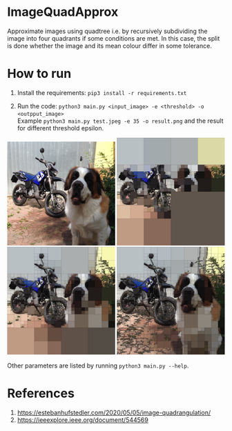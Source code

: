# ImageQuadApprox

Approximate images using quadtree i.e. by recursively subdividing the image into four quadrants if some conditions are met. In this case, the split is done whether the image and its mean colour differ in some tolerance.
# How to run

1. Install the requirements: ```pip3 install -r requirements.txt```

2. Run the code: ```python3 main.py <input_image> -e <threshold> -o <outpput_image>``` <br/>
Example ```python3 main.py test.jpeg -e 35 -o result.png``` and the result for different threshold epsilon. <br/>


<p float="middle">
  <img src="./test.jpeg" width="250" />
  <img src="./epsilon50.png" width="250" />
  <br>
  <img src="./epsilon35.png" width="250" />
  <img src="./epsilon20.png" width="250" />
</p>

Other parameters are listed by running ```python3 main.py --help```.

# References
1. https://estebanhufstedler.com/2020/05/05/image-quadrangulation/
2. https://ieeexplore.ieee.org/document/544569
